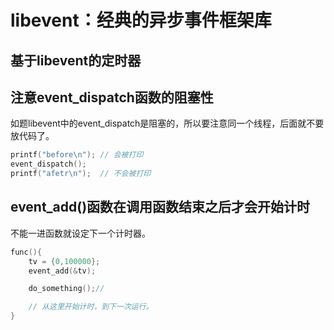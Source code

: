 # libevent：经典的异步事件框架库


## 基于libevent的定时器



## 注意event_dispatch函数的阻塞性

如题libevent中的event_dispatch是阻塞的，所以要注意同一个线程，后面就不要放代码了。

```cpp
printf("before\n"); // 会被打印
event_dispatch();
printf("afetr\n");  // 不会被打印
```


## event_add()函数在调用函数结束之后才会开始计时

不能一进函数就设定下一个计时器。

```cpp
func(){
    tv = {0,100000};
    event_add(&tv);

    do_something();//

    // 从这里开始计时，到下一次运行。
}
```